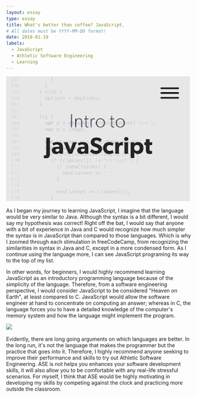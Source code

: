 ```yaml
---
layout: essay
type: essay
title: What's better than coffee? JavaScript.
# All dates must be YYYY-MM-DD format!
date: 2018-01-19
labels:
  - JavaScript
  - Athletic Software Engineering
  - Learning
---
```


<img class="ui medium left circular floated image" src="../images/intro-to-javascript.gif">

As I began my journey to learning JavaScript, I imagine that the language would be very similar to Java. Although the syntax is a bit different, I would say my hypothesis was correct! Right off the bat, I would say that anyone with a bit of experience in Java and C would recognize how much simpler the syntax is in JavaScript than compared to those languages. Which is why I zoomed through each stimulation in freeCodeCamp, from recognizing the similarities in syntax in Java and C, except in a more condensed form. As I continue using the language more, I can see JavaScript programing its way to the top of my list. 




In other words, for beginners, I would highly recommend learning JavaScript as an introductory programming language because of the simplicity of the language. Therefore, from a software engineering perspective, I would consider JavaScript to be considered "Heaven on Earth", at least compared to C. JavaScript would allow the software engineer at hand to concentrate on computing an answer; whereas in C, the language forces you to have a detailed knowledge of the computer's memory system and how the language might implement the program.

<img class="ui medium left circular floated image" src="../images/Programming-Quotes.gif">

Evidently, there are long going arguments on which languages are better. In the long run, it's not the language that makes the programmer but the practice that goes into it. Therefore, I highly recommend anyone seeking to improve their performance and skills to try out Athletic Software Engineering.  ASE is not helps you enhances your software development skills, it will also allow you to be comfortable with any real-life stressful scenarios. For myself, I think that ASE would be highly motivating in developing my skills by competing against the clock and practicing more outside the classroom.

